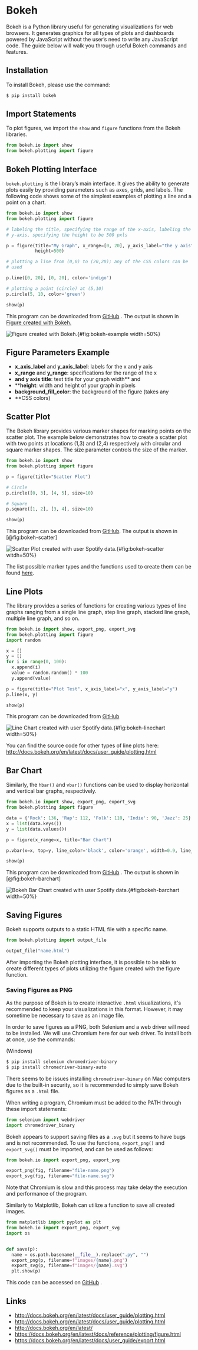 # Bokeh

Bokeh is a Python library useful for generating visualizations for web
browsers. It generates graphics for all types of plots and dashboards
powered by JavaScript without the user’s need to write any JavaScript
code. The guide below will walk you through useful Bokeh commands and
features.

## Installation

To install Bokeh, please use the command:

```bash
$ pip install bokeh
```

## Import Statements

To plot figures, we import the `show` and `figure` functions from the
Bokeh libraries.

```python
from bokeh.io import show
from bokeh.plotting import figure
```

## Bokeh Plotting Interface

`bokeh.plotting` is the library’s main interface. It gives the ability
to generate plots easily by providing parameters such as axes, grids,
and labels. The following code shows some of the simplest examples of
plotting a line and a point on a chart.

```python
from bokeh.io import show
from bokeh.plotting import figure

# labeling the title, specifying the range of the x-axis, labeling the
# y-axis, specifying the height to be 500 pxls

p = figure(title="My Graph", x_range=[0, 20], y_axis_label="the y axis",
           height=500)

# plotting a line from (0,0) to (20,20); any of the CSS colors can be
# used

p.line([0, 20], [0, 20], color='indigo')

# plotting a point (circle) at (5,10)
p.circle(5, 10, color='green')

show(p)
```

This program can be downloaded
from [GitHub](https://github.com/cybertraining-dsc/reu2022/tree/main/project/graphics/examples/bokeh-figure.py)
. The output is shown in [Figure created with Bokeh.](#fig:bokeh-example)

![Figure created with Bokeh.](examples/images/bokeh-figure.png){#fig:bokeh-example width=50%}

## Figure Parameters Example

* **x_axis_label** and **y_axis_label**: labels for the x and y axis
* **x_range** and **y_range**: specifications for the range of the x
* **and y axis title**: text title for your graph width** and
* ****height**: width and height of your graph in pixels
* **background_fill_color**: the background of the figure (takes any
* **CSS colors)

## Scatter Plot

The Bokeh library provides various marker shapes for marking
points on the scatter plot. The example below demonstrates
how to create a scatter plot with two points at locations
(1,3) and (2,4) respectively with circular and square marker
shapes. The size parameter controls the size of the marker.

```python
from bokeh.io import show
from bokeh.plotting import figure

p = figure(title="Scatter Plot")

# Circle
p.circle([0, 3], [4, 5], size=10)

# Square
p.square([1, 2], [3, 4], size=10)

show(p)
```

This program can be downloaded
from [GitHub](https://github.com/cybertraining-dsc/reu2022/tree/main/project/graphics/examples/bokeh-scatter.py). The output is shown in [@fig:bokeh-scatter]

![Scatter Plot created with user Spotify data.](examples/images/bokeh-scatter.svg){#fig:bokeh-scatter witdh=50%}

The list  possible marker types and the functions used to create
them can be found
[here](http://docs.bokeh.org/en/latest/docs/user_guide/plotting.html).

## Line Plots

The library provides a series of functions for creating various types
of line graphs ranging from a single line graph, step line graph,
stacked line graph, multiple line graph, and so on.

```python
from bokeh.io import show, export_png, export_svg
from bokeh.plotting import figure
import random

x = []
y = []
for i in range(0, 100):
  x.append(i)
  value = random.random() * 100
  y.append(value)

p = figure(title="Plot Test", x_axis_label="x", y_axis_label="y")
p.line(x, y)

show(p)
```

This program can be downloaded from
[GitHub](https://github.com/cybertraining-dsc/reu2022/tree/main/project/graphics/examples/bokeh-linechart.py)

![Line Chart created with user Spotify data.](examples/images/bokeh-linechart.png){#fig:bokeh-linechart width=50%}

You can find the source code for other types of line plots here:
<http://docs.bokeh.org/en/latest/docs/user_guide/plotting.html>

## Bar Chart

Similarly, the `hbar()` and `vbar()` functions can be used to display
horizontal and vertical bar graphs, respectively.

```python
from bokeh.io import show, export_png, export_svg
from bokeh.plotting import figure

data = {'Rock': 136, 'Rap': 112, 'Folk': 110, 'Indie': 90, 'Jazz': 25}
x = list(data.keys())
y = list(data.values())

p = figure(x_range=x, title="Bar Chart")

p.vbar(x=x, top=y, line_color='black', color='orange', width=0.9, line_width=2)

show(p)
```

This program can be downloaded from
[GitHub](https://github.com/cybertraining-dsc/reu2022/tree/main/project/graphics/examples/bokeh-barchart.py)
. The output is shown in [@fig:bokeh-barchart]

![Bokeh Bar Chart created with user Spotify data. ](examples/images/bokeh-barchart.png){#fig:bokeh-barchart width=50%}

## Saving Figures

Bokeh supports outputs to a static HTML file with a specific name.

```python
from bokeh.plotting import output_file

output_file("name.html")
```

After importing the Bokeh plotting interface, it is possible to be
able to create different types of plots utilizing the figure created
with the figure function.

### Saving Figures as PNG

As the purpose of Bokeh is to create interactive `.html`
visualizations, it's recommended to keep your visualizations in this
format. However, it may sometime be necessary to save as an image
file.

In order to save figures as a PNG, both Selenium and a web driver will
need to be installed. We will use Chromium here for our web driver. To
install both at once, use the commands:

(Windows)

```bash
$ pip install selenium chromedriver-binary
$ pip install chromedriver-binary-auto
```

There seems to be issues installing `chromedriver-binary` on Mac
computers due to the built-in security, so it is recommended to simply
save Bokeh figures as a `.html` file.

When writing a program, Chromium must be added to the PATH through
these import statements:

```python
from selenium import webdriver
import chromedriver_binary
```

Bokeh appears to support saving files as a `.svg` but it seems to have
bugs and is not recommended. To use the functions, `export_png()` and
`export_svg()` must be imported, and can be used as follows:

```python
from bokeh.io import export_png, export_svg

export_png(fig, filename="file-name.png")
export_svg(fig, filename="file-name.svg")
```

Note that Chromium is slow and this process may take delay the
execution and performance of the program.

Similarly to Matplotlib, Bokeh can utilize a function to save all
created images.

```python
from matplotlib import pyplot as plt
from bokeh.io import export_png, export_svg
import os


def save(p):
  name = os.path.basename(__file__).replace(".py", "")
  export_png(p, filename=f"images/{name}.png")
  export_svg(p, filename=f"images/{name}.svg")
  plt.show(p)
```

This code can be accessed on
[GitHub](https://github.com/cybertraining-dsc/reu2022/tree/main/project/graphics/examples/bokeh-linechart.py)
.

## Links

* <http://docs.bokeh.org/en/latest/docs/user_guide/plotting.html>
* <http://docs.bokeh.org/en/latest/docs/user_guide/plotting.html>
* <http://docs.bokeh.org/en/latest/>
* <https://docs.bokeh.org/en/latest/docs/reference/plotting/figure.html>
* <https://docs.bokeh.org/en/latest/docs/user_guide/export.html>

